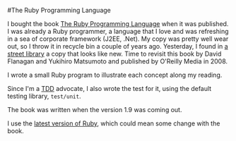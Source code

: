 #The Ruby Programming Language

I bought the book [The Ruby Programming Language](https://www.oreilly.com/library/view/the-ruby-programming/9780596516178/) when it was published. I was already a Ruby programmer, a language that I love and was refreshing in a sea of corporate framework (J2EE, .Net). My copy was pretty well wear out, so I throw it in recycle bin a couple of years ago. Yesterday, I found in [a street library](https://www.facebook.com/BibliothequeDeLaRue/) a copy that looks like new. Time to revisit this book by David Flanagan and Yukihiro Matsumoto and published by
O'Reilly Media in 2008.

I wrote a small Ruby program to illustrate each concept along my reading.

Since I'm a [TDD](https://www.coscreen.co/blog/tdd-and-bdd/#:~:text=TDD%20stands%20for%20test%2Ddriven,development%20of%20the%20production%20code.) advocate, I also wrote the test for it, using the default testing library, `test/unit`.

The book was written when the version 1.9 was coming out.

I use the [latest version of Ruby](https://www.ruby-lang.org/en/), which could mean some change with the book.

